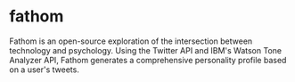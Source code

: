 # fathom

Fathom is an open-source exploration of the intersection between technology and psychology. Using the Twitter API and IBM's Watson Tone Analyzer API, Fathom generates a comprehensive personality profile based on a user's tweets.
